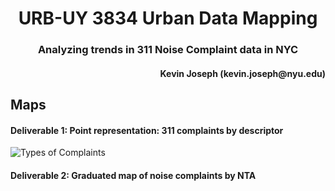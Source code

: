
<h1 align="center">
URB-UY 3834 Urban Data Mapping </h1>

<h3 align="center"> Analyzing trends in 311 Noise Complaint data in NYC </h>
<h4 align="right"> Kevin Joseph (kevin.joseph@nyu.edu) </h>

## Maps

#### Deliverable 1: Point representation: 311 complaints by descriptor 

![Types of Complaints](https://user-images.githubusercontent.com/44895177/136876572-632a8873-d5dc-4831-b744-8f4c3aa4c613.png)

#### Deliverable 2: Graduated map of noise complaints by NTA
